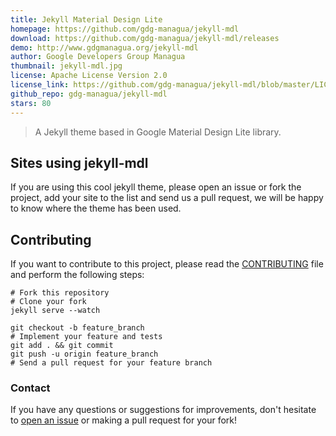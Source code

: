 ```yaml
---
title: Jekyll Material Design Lite
homepage: https://github.com/gdg-managua/jekyll-mdl
download: https://github.com/gdg-managua/jekyll-mdl/releases
demo: http://www.gdgmanagua.org/jekyll-mdl
author: Google Developers Group Managua
thumbnail: jekyll-mdl.jpg
license: Apache License Version 2.0
license_link: https://github.com/gdg-managua/jekyll-mdl/blob/master/LICENSE
github_repo: gdg-managua/jekyll-mdl
stars: 80
---
```


> A Jekyll theme based in Google Material Design Lite library.

## Sites using jekyll-mdl

If you are using this cool jekyll theme, please open an issue or fork
the project, add your site to the list and send us a pull request, we
will be happy to know where the theme has been used.

## Contributing

If you want to contribute to this project, please read the
[CONTRIBUTING](https://github.com/gdg-managua/jekyll-mdl/blob/master/CONTRIBUTING.md)
file and perform the following steps:

    # Fork this repository
    # Clone your fork
    jekyll serve --watch

    git checkout -b feature_branch
    # Implement your feature and tests
    git add . && git commit
    git push -u origin feature_branch
    # Send a pull request for your feature branch

### Contact

If you have any questions or suggestions for improvements, don't
hesitate to [open an issue](https://github.com/gdg-managua/jekyll-mdl/issues)
or making a pull request for your fork!
